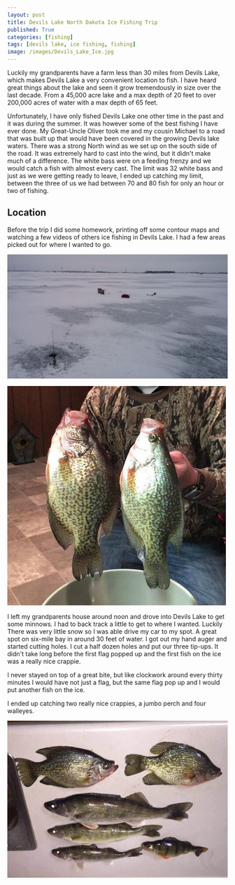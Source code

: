 ```yaml
---
layout: post
title: Devils Lake North Dakota Ice Fishing Trip
published: True
categories: [fishing]
tags: [devils lake, ice fishing, fishing]
image: /images/Devils_Lake_Ice.jpg
---
```


Luckily my grandparents have a farm less than 30 miles from Devils Lake, which makes Devils Lake a very convenient location to fish. I have heard great things about the lake and seen it grow tremendously in size over the last decade. From a 45,000 acre lake and a max depth of 20 feet to over 200,000 acres of water with a max depth of 65 feet.

Unfortunately, I have only fished Devils Lake one other time in the past and it was during the summer. It was however some of the best fishing I have ever done. My Great-Uncle Oliver took me and my cousin Michael to a road that was built up that would have been covered in the growing Devils lake waters. There was a strong North wind as we set up on the south side of the road. It was extremely hard to cast into the wind, but it didn't make much of a difference. The white bass were on a feeding frenzy and we would catch a fish with almost every cast. The limit was 32 white bass and just as we were getting ready to leave, I ended up catching my limit, between the three of us we had between 70 and 80 fish for only an hour or two of fishing.

## Location

Before the trip I did some homework, printing off some contour maps and watching a few videos of others ice fishing in Devils Lake. I had a few areas picked out for where I wanted to go.

<a href="/images/Devils_Lake_Ice.jpg" data-lightbox="2015 Devils Lake Ice Fishing" data-title="My Ice Fishing Setup"><img class="centered" src="/images/Devils_Lake_Ice.jpg" alt="My Ice Fishing Setup"></a>

<a href="/images/Crappies.jpg" data-lightbox="2015 Devils Lake Ice Fishing" data-title="Two Devils Lake Crappies"><img class="floatright" src="/images/Crappies.jpg" alt="Two Devils Lake Crappies"></a>

I left my grandparents house around noon and drove into Devils Lake to get some minnows. I had to back track a little to get to where I wanted. Luckily There was very little snow so I was able drive my car to my spot. A great spot on six-mile bay in around 30 feet of water. I got out my hand auger and started cutting holes. I cut a half dozen holes and put our three tip-ups. It didn't take long before the first flag popped up and the first fish on the ice was a really nice crappie.

I never stayed on top of a great bite, but like clockwork around every thirty minutes I would have not just a flag, but the same flag pop up and I would put another fish on the ice.

I ended up catching two really nice crappies, a jumbo perch and four walleyes.

<a href="/images/Devils_Lake_Fish.jpg" data-lightbox="2015 Devils Lake Ice Fishing" data-title="Fish from Devils Lake"><img class="centered" src="/images/Devils_Lake_Fish.jpg" alt="Fish from Devils Lake"></a>


